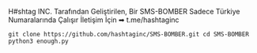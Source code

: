 H#shtag INC. Tarafından Geliştirilen,
Bir SMS-BOMBER Sadece Türkiye Numaralarında Çalışır
İletişim İçin ➡︎ t.me/hashtaginc 


```git clone https://github.com/hashtaginc/SMS-BOMBER.git cd SMS-BOMBER python3 enough.py```
